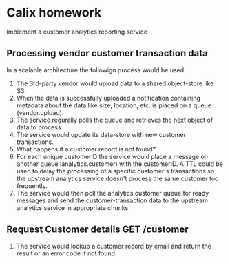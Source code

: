 # Calix homework

Implement a customer analytics reporting service


## Processing vendor customer transaction data

In a scalable architecture the followign process would be used:
1. The 3rd-party vendor would upload data to a shared object-store like S3.
2. When the data is successfully uploaded a notification containing metadata about the data like size, location, etc. is placed on a queue (vendor.upload).
4. The service regurally polls the queue and retrieves the next object of data to process.
5. The service would update its data-store with new customer transactions.
  1. What happens if a customer record is not found?
6. For each unique customerID the service would place a message on another queue Ianalytics.customer) with the customerID. A TTL could be used to delay the processing of a specific customer's transactions so the upstream analytics service doesn't process the same customer too frequently.
7. The service would then poll the analytics.customer queue for ready messages and send the customer-transaction data to the upstream analytics service in appropriate chunks.


## Request Customer details GET /customer

1. The service would lookup a customer record by email and return the result or an error code if not found.